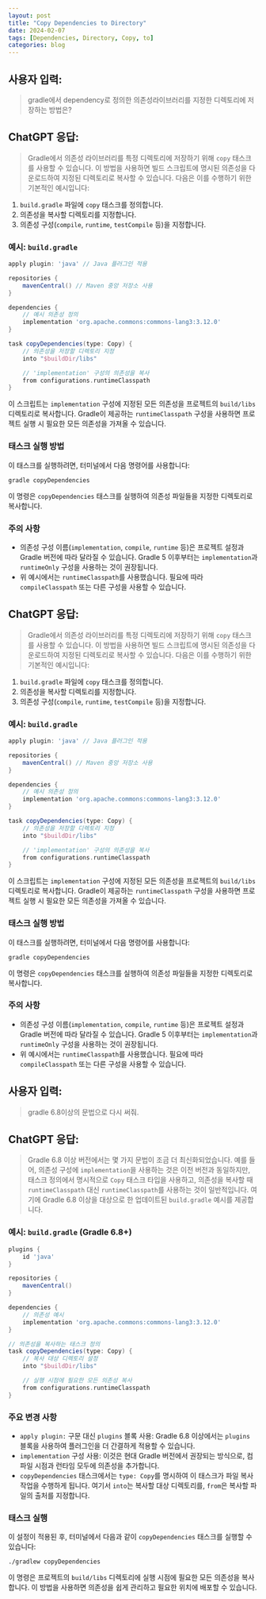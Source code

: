 ```yaml
---
layout: post
title: "Copy Dependencies to Directory"
date: 2024-02-07
tags: [Dependencies, Directory, Copy, to]
categories: blog
---
```


## 사용자 입력:
> gradle에서 dependency로 정의한 의존성라이브러리를 지정한 디렉토리에 저장하는 방법은?

## ChatGPT 응답:
> Gradle에서 의존성 라이브러리를 특정 디렉토리에 저장하기 위해 `copy` 태스크를 사용할 수 있습니다. 이 방법을 사용하면 빌드 스크립트에 명시된 의존성을 다운로드하여 지정된 디렉토리로 복사할 수 있습니다. 다음은 이를 수행하기 위한 기본적인 예시입니다:

1. `build.gradle` 파일에 `copy` 태스크를 정의합니다.
2. 의존성을 복사할 디렉토리를 지정합니다.
3. 의존성 구성(`compile`, `runtime`, `testCompile` 등)을 지정합니다.

### 예시: `build.gradle`

```groovy
apply plugin: 'java' // Java 플러그인 적용

repositories {
    mavenCentral() // Maven 중앙 저장소 사용
}

dependencies {
    // 예시 의존성 정의
    implementation 'org.apache.commons:commons-lang3:3.12.0'
}

task copyDependencies(type: Copy) {
    // 의존성을 저장할 디렉토리 지정
    into "$buildDir/libs"

    // 'implementation' 구성의 의존성을 복사
    from configurations.runtimeClasspath
}
```

이 스크립트는 `implementation` 구성에 지정된 모든 의존성을 프로젝트의 `build/libs` 디렉토리로 복사합니다. Gradle이 제공하는 `runtimeClasspath` 구성을 사용하면 프로젝트 실행 시 필요한 모든 의존성을 가져올 수 있습니다.

### 태스크 실행 방법

이 태스크를 실행하려면, 터미널에서 다음 명령어를 사용합니다:

```shell
gradle copyDependencies
```

이 명령은 `copyDependencies` 태스크를 실행하여 의존성 파일들을 지정한 디렉토리로 복사합니다.

### 주의 사항

- 의존성 구성 이름(`implementation`, `compile`, `runtime` 등)은 프로젝트 설정과 Gradle 버전에 따라 달라질 수 있습니다. Gradle 5 이후부터는 `implementation`과 `runtimeOnly` 구성을 사용하는 것이 권장됩니다.
- 위 예시에서는 `runtimeClasspath`를 사용했습니다. 필요에 따라 `compileClasspath` 또는 다른 구성을 사용할 수 있습니다.

## ChatGPT 응답:
> Gradle에서 의존성 라이브러리를 특정 디렉토리에 저장하기 위해 `copy` 태스크를 사용할 수 있습니다. 이 방법을 사용하면 빌드 스크립트에 명시된 의존성을 다운로드하여 지정된 디렉토리로 복사할 수 있습니다. 다음은 이를 수행하기 위한 기본적인 예시입니다:

1. `build.gradle` 파일에 `copy` 태스크를 정의합니다.
2. 의존성을 복사할 디렉토리를 지정합니다.
3. 의존성 구성(`compile`, `runtime`, `testCompile` 등)을 지정합니다.

### 예시: `build.gradle`

```groovy
apply plugin: 'java' // Java 플러그인 적용

repositories {
    mavenCentral() // Maven 중앙 저장소 사용
}

dependencies {
    // 예시 의존성 정의
    implementation 'org.apache.commons:commons-lang3:3.12.0'
}

task copyDependencies(type: Copy) {
    // 의존성을 저장할 디렉토리 지정
    into "$buildDir/libs"

    // 'implementation' 구성의 의존성을 복사
    from configurations.runtimeClasspath
}
```

이 스크립트는 `implementation` 구성에 지정된 모든 의존성을 프로젝트의 `build/libs` 디렉토리로 복사합니다. Gradle이 제공하는 `runtimeClasspath` 구성을 사용하면 프로젝트 실행 시 필요한 모든 의존성을 가져올 수 있습니다.

### 태스크 실행 방법

이 태스크를 실행하려면, 터미널에서 다음 명령어를 사용합니다:

```shell
gradle copyDependencies
```

이 명령은 `copyDependencies` 태스크를 실행하여 의존성 파일들을 지정한 디렉토리로 복사합니다.

### 주의 사항

- 의존성 구성 이름(`implementation`, `compile`, `runtime` 등)은 프로젝트 설정과 Gradle 버전에 따라 달라질 수 있습니다. Gradle 5 이후부터는 `implementation`과 `runtimeOnly` 구성을 사용하는 것이 권장됩니다.
- 위 예시에서는 `runtimeClasspath`를 사용했습니다. 필요에 따라 `compileClasspath` 또는 다른 구성을 사용할 수 있습니다.

## 사용자 입력:
> gradle 6.8이상의 문법으로 다시 써줘.

## ChatGPT 응답:
> Gradle 6.8 이상 버전에서는 몇 가지 문법이 조금 더 최신화되었습니다. 예를 들어, 의존성 구성에 `implementation`을 사용하는 것은 이전 버전과 동일하지만, 태스크 정의에서 명시적으로 `Copy` 태스크 타입을 사용하고, 의존성을 복사할 때 `runtimeClasspath` 대신 `runtimeClasspath`를 사용하는 것이 일반적입니다. 여기에 Gradle 6.8 이상을 대상으로 한 업데이트된 `build.gradle` 예시를 제공합니다.

### 예시: `build.gradle` (Gradle 6.8+)

```groovy
plugins {
    id 'java'
}

repositories {
    mavenCentral()
}

dependencies {
    // 의존성 예시
    implementation 'org.apache.commons:commons-lang3:3.12.0'
}

// 의존성을 복사하는 태스크 정의
task copyDependencies(type: Copy) {
    // 복사 대상 디렉토리 설정
    into "$buildDir/libs"

    // 실행 시점에 필요한 모든 의존성 복사
    from configurations.runtimeClasspath
}
```

### 주요 변경 사항

- `apply plugin:` 구문 대신 `plugins` 블록 사용: Gradle 6.8 이상에서는 `plugins` 블록을 사용하여 플러그인을 더 간결하게 적용할 수 있습니다.
- `implementation` 구성 사용: 이것은 현대 Gradle 버전에서 권장되는 방식으로, 컴파일 시점과 런타임 모두에 의존성을 추가합니다.
- `copyDependencies` 태스크에서는 `type: Copy`를 명시하여 이 태스크가 파일 복사 작업을 수행하게 됩니다. 여기서 `into`는 복사할 대상 디렉토리를, `from`은 복사할 파일의 출처를 지정합니다.

### 태스크 실행

이 설정이 적용된 후, 터미널에서 다음과 같이 `copyDependencies` 태스크를 실행할 수 있습니다:

```shell
./gradlew copyDependencies
```

이 명령은 프로젝트의 `build/libs` 디렉토리에 실행 시점에 필요한 모든 의존성을 복사합니다. 이 방법을 사용하면 의존성을 쉽게 관리하고 필요한 위치에 배포할 수 있습니다.

